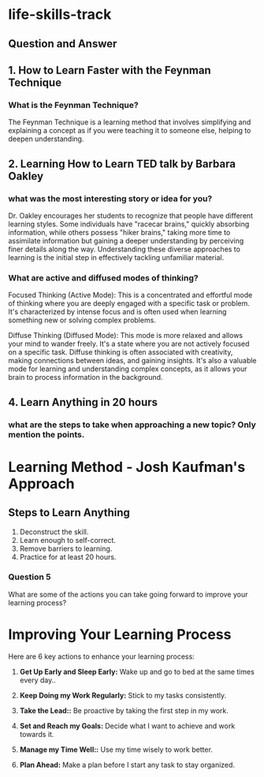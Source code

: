# life-skills-track

## Question and Answer
## 1. How to Learn Faster with the Feynman Technique

### What is the Feynman Technique?

The Feynman Technique is a learning method that involves simplifying and explaining a concept as if you were teaching it to someone else, helping to deepen understanding.

## 2. Learning How to Learn TED talk by Barbara Oakley

### what was the most interesting story or idea for you?

Dr. Oakley encourages her students to recognize that people have different learning styles. Some individuals have "racecar brains," quickly absorbing information, while others possess "hiker brains," taking more time to assimilate information but gaining a deeper understanding by perceiving finer details along the way. Understanding these diverse approaches to learning is the initial step in effectively tackling unfamiliar material.

### What are active and diffused modes of thinking?

Focused Thinking (Active Mode): This is a concentrated and effortful mode of thinking where you are deeply engaged with a specific task or problem. It's characterized by intense focus and is often used when learning something new or solving complex problems.

Diffuse Thinking (Diffused Mode): This mode is more relaxed and allows your mind to wander freely. It's a state where you are not actively focused on a specific task. Diffuse thinking is often associated with creativity, making connections between ideas, and gaining insights. It's also a valuable mode for learning and understanding complex concepts, as it allows your brain to process information in the background.

## 4. Learn Anything in 20 hours
###  what are the steps to take when approaching a new topic? Only mention the points.

# Learning Method - Josh Kaufman's Approach

## Steps to Learn Anything

1. Deconstruct the skill.
2. Learn enough to self-correct.
3. Remove barriers to learning.
4. Practice for at least 20 hours.

### Question 5

What are some of the actions you can take going forward to improve your learning process?

# Improving Your Learning Process

Here are 6 key actions to enhance your learning process:

1. **Get Up Early and Sleep Early:** Wake up and go to bed at the same times every day..

2. **Keep Doing my Work Regularly:**  Stick to my tasks consistently.

3. **Take the Lead::** Be proactive by taking the first step in my work.

4. **Set and Reach my Goals:** Decide what I want to achieve and work towards it.

5. **Manage my Time Well::** Use my time wisely to work better.

6. **Plan Ahead:** Make a plan before I start any task to stay organized.

